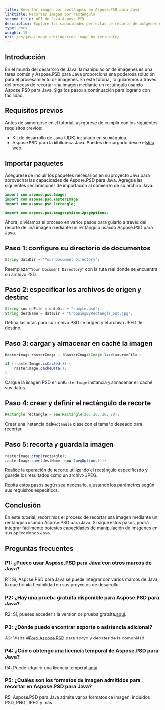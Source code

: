 ```yaml
---
title: Recortar imagen por rectángulo en Aspose.PSD para Java
linktitle: Recortar imagen por rectángulo
second_title: API de Java Aspose.PSD
description: Explore las capacidades perfectas de recorte de imágenes en Java con Aspose.PSD. Siga nuestra guía paso a paso para recortar imágenes sin esfuerzo usando Aspose.PSD para Java.
type: docs
weight: 15
url: /es/java/image-editing/crop-image-by-rectangle/
---
```

## Introducción

En el mundo del desarrollo de Java, la manipulación de imágenes es una tarea común y Aspose.PSD para Java proporciona una poderosa solución para el procesamiento de imágenes. En este tutorial, lo guiaremos a través del proceso de recortar una imagen mediante un rectángulo usando Aspose.PSD para Java. Siga los pasos a continuación para lograrlo con facilidad.

## Requisitos previos

Antes de sumergirse en el tutorial, asegúrese de cumplir con los siguientes requisitos previos:

- Kit de desarrollo de Java (JDK) instalado en su máquina.
-  Aspose.PSD para la biblioteca Java. Puedes descargarlo desde el[sitio web](https://releases.aspose.com/psd/java/).

## Importar paquetes

Asegúrese de incluir los paquetes necesarios en su proyecto Java para aprovechar las capacidades de Aspose.PSD para Java. Agregue las siguientes declaraciones de importación al comienzo de su archivo Java:

```java
import com.aspose.psd.Image;
import com.aspose.psd.RasterImage;
import com.aspose.psd.Rectangle;

import com.aspose.psd.imageoptions.JpegOptions;
```

Ahora, dividamos el proceso en varios pasos para guiarlo a través del recorte de una imagen mediante un rectángulo usando Aspose.PSD para Java.

## Paso 1: configure su directorio de documentos

```java
String dataDir = "Your Document Directory";
```

 Reemplazar`"Your Document Directory"` con la ruta real donde se encuentra su archivo PSD.

## Paso 2: especificar los archivos de origen y destino

```java
String sourceFile = dataDir + "sample.psd";
String destName = dataDir + "CroppingByRectangle_out.jpg";
```

Defina las rutas para su archivo PSD de origen y el archivo JPEG de destino.

## Paso 3: cargar y almacenar en caché la imagen

```java
RasterImage rasterImage = (RasterImage)Image.load(sourceFile);

if (!rasterImage.isCached()) {
    rasterImage.cacheData();
}
```

 Cargue la imagen PSD en un`RasterImage` instancia y almacenar en caché sus datos.

## Paso 4: crear y definir el rectángulo de recorte

```java
Rectangle rectangle = new Rectangle(20, 20, 20, 20);
```

 Crear una instancia del`Rectangle` clase con el tamaño deseado para recortar.

## Paso 5: recorta y guarda la imagen

```java
rasterImage.crop(rectangle);
rasterImage.save(destName, new JpegOptions());
```

Realice la operación de recorte utilizando el rectángulo especificado y guarde los resultados como un archivo JPEG.

Repita estos pasos según sea necesario, ajustando los parámetros según sus requisitos específicos.

## Conclusión

En este tutorial, recorrimos el proceso de recortar una imagen mediante un rectángulo usando Aspose.PSD para Java. Si sigue estos pasos, podrá integrar fácilmente potentes capacidades de manipulación de imágenes en sus aplicaciones Java.

## Preguntas frecuentes

### P1: ¿Puedo usar Aspose.PSD para Java con otros marcos de Java?

R1: Sí, Aspose.PSD para Java se puede integrar con varios marcos de Java, lo que brinda flexibilidad en sus proyectos de desarrollo.

### P2: ¿Hay una prueba gratuita disponible para Aspose.PSD para Java?

 R2: Sí, puedes acceder a la versión de prueba gratuita.[aquí](https://releases.aspose.com/).

### P3: ¿Dónde puedo encontrar soporte o asistencia adicional?

 A3: Visita el[Foro Aspose.PSD](https://forum.aspose.com/c/psd/34) para apoyo y debates de la comunidad.

### P4: ¿Cómo obtengo una licencia temporal de Aspose.PSD para Java?

 R4: Puede adquirir una licencia temporal.[aquí](https://purchase.aspose.com/temporary-license/).

### P5: ¿Cuáles son los formatos de imagen admitidos para recortar en Aspose.PSD para Java?

R5: Aspose.PSD para Java admite varios formatos de imagen, incluidos PSD, PNG, JPEG y más.